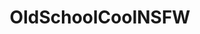 ---
title: OldSchoolCoolNSFW
crosslinks:
- OldSchoolCool
- BrasilOnReddit
- torpedotits
- excgarated
- OldSchoolPolaroids
- unexpectedrockyhorror
- cottontails
- WtSSTaDaMiT
- TinyTits
- all
- ConfusedBoners
- playme
- Hairy
- PimpYourMomForKarma
- g
- cleavesdropping
- puffynipples
- eyecontact
- MiaMalkova
---